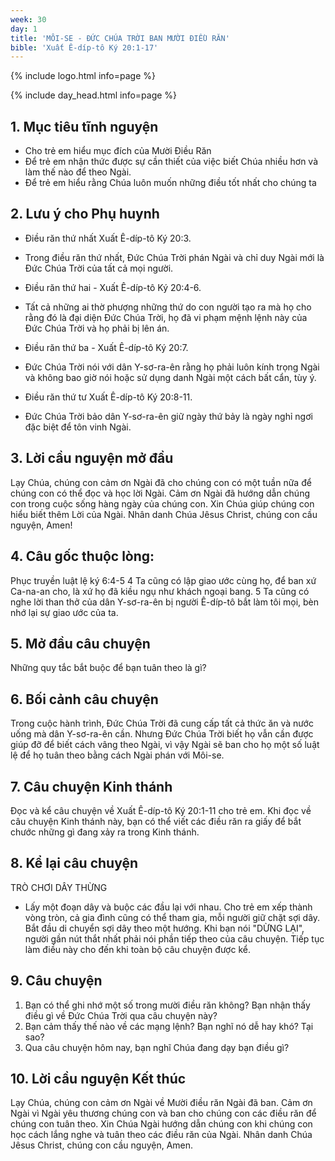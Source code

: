 ```yaml
---
week: 30
day: 1
title: 'MÔI-SE - ĐỨC CHÚA TRỜI BAN MƯỜI ĐIỀU RĂN'
bible: 'Xuất Ê-díp-tô Ký 20:1-17'
---
```



{% include logo.html info=page %}

{% include day_head.html info=page %}

## 1. Mục tiêu tĩnh nguyện
- Cho trẻ em hiểu mục đích của Mười Điều Răn
- Để trẻ em nhận thức được sự cần thiết của việc biết Chúa nhiều hơn và làm thế nào để theo Ngài.
- Để trẻ em hiểu rằng Chúa luôn muốn những điều tốt nhất cho chúng ta

## 2. Lưu ý cho Phụ huynh
* Điều răn thứ nhất Xuất Ê-díp-tô Ký 20:3.
- Trong điều răn thứ nhất, Đức Chúa Trời phán Ngài và chỉ duy Ngài mới là Đức Chúa Trời của tất cả mọi người.
* Điều răn thứ hai - Xuất Ê-díp-tô Ký 20:4-6.
- Tất cả những ai thờ phượng những thứ do con người tạo ra mà họ cho rằng đó là đại diện Đức Chúa Trời, họ đã vi phạm mệnh lệnh này của Đức Chúa Trời và họ phải bị lên án.
* Điều răn thứ ba - Xuất Ê-díp-tô Ký 20:7.
- Đức Chúa Trời nói với dân Y-sơ-ra-ên rằng họ phải luôn kính trọng Ngài và không bao giờ nói hoặc sử dụng danh Ngài một cách bất cẩn, tùy ý.
* Điều răn thứ tư Xuất Ê-díp-tô Ký 20:8-11.
- Đức Chúa Trời bảo dân Y-sơ-ra-ên giữ ngày thứ bảy là ngày nghỉ ngơi đặc biệt để tôn vinh Ngài.

## 3. Lời cầu nguyện mở đầu
Lạy Chúa, chúng con cảm ơn Ngài đã cho chúng con có một tuần nữa để chúng con có thể đọc và học lời Ngài. Cảm ơn Ngài đã hướng dẫn chúng con trong cuộc sống hàng ngày của chúng con. Xin Chúa giúp chúng con hiểu biết thêm Lời của Ngài. Nhân danh Chúa Jêsus Christ, chúng con cầu nguyện, Amen!

## 4. Câu gốc thuộc lòng:
Phục truyền luật lệ ký 6:4-5
 4 Ta cũng có lập giao ước cùng họ, để ban xứ Ca-na-an cho, là xứ họ đã kiều ngụ như khách ngoại bang. 5 Ta cũng có nghe lời than thở của dân Y-sơ-ra-ên bị người Ê-díp-tô bắt làm tôi mọi, bèn nhớ lại sự giao ước của ta.

## 5. Mở đầu câu chuyện
Những quy tắc bắt buộc để bạn tuân theo là gì?


## 6. Bối cảnh câu chuyện
Trong cuộc hành trình, Đức Chúa Trời đã cung cấp tất cả thức ăn và nước uống mà dân Y-sơ-ra-ên cần. Nhưng Đức Chúa Trời biết họ vẫn cần được giúp đỡ để biết cách vâng theo Ngài, vì vậy Ngài sẽ ban cho họ một số luật lệ để họ tuân theo bằng cách Ngài phán với Môi-se.

## 7. Câu chuyện Kinh thánh
 Đọc và kể câu chuyện về Xuất Ê-díp-tô Ký 20:1-11 cho trẻ em. Khi đọc về câu chuyện Kinh thánh này, bạn có thể viết các điều răn ra giấy để bắt chước những gì đang xảy ra trong Kinh thánh.

## 8. Kể lại câu chuyện
TRÒ CHƠI DÂY THỪNG
- Lấy một đoạn dây và buộc các đầu lại với nhau. Cho trẻ em xếp thành vòng tròn, cả gia đình cũng có thể tham gia, mỗi người giữ chặt sợi dây. Bắt đầu di chuyển sợi dây theo một hướng. Khi bạn nói "DỪNG LẠI", người gần nút thắt nhất phải nói phần tiếp theo của câu chuyện. Tiếp tục làm điều này cho đến khi toàn bộ câu chuyện được kể.

## 9. Câu chuyện
1. Bạn có thể ghi nhớ một số trong mười điều răn không? Bạn nhận thấy điều gì về Đức Chúa Trời qua câu chuyện này?
2. Bạn cảm thấy thế nào về các mạng lệnh? Bạn nghĩ nó dễ hay khó? Tại sao?
3. Qua câu chuyện hôm nay, bạn nghĩ Chúa đang dạy bạn điều gì?

## 10. Lời cầu nguyện Kết thúc
Lạy Chúa, chúng con cảm ơn Ngài về Mười điều răn Ngài đã ban. Cảm ơn Ngài vì Ngài yêu thương chúng con và ban cho chúng con các điều răn để chúng con tuân theo. Xin Chúa Ngài hướng dẫn chúng con khi chúng con học cách lắng nghe và tuân theo các điều răn của Ngài. Nhân danh Chúa Jêsus Christ, chúng con cầu nguyện, Amen.
